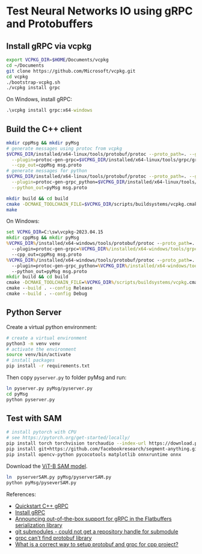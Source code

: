 # Test Neural Networks IO using gRPC and Protobuffers

## Install gRPC via vcpkg

``` sh
export VCPKG_DIR=$HOME/Documents/vcpkg
cd ~/Documents
git clone https://github.com/Microsoft/vcpkg.git
cd vcpkg
./bootstrap-vcpkg.sh
./vcpkg install grpc
```

On Windows, install gRPC:

``` bat
.\vcpkg install grpc:x64-windows
```

## Build the C++ client

``` sh
mkdir cppMsg && mkdir pyMsg
# generate messages using protoc from vcpkg
$VCPKG_DIR/installed/x64-linux/tools/protobuf/protoc --proto_path=. --grpc_out=cppMsg \
  --plugin=protoc-gen-grpc=$VCPKG_DIR/installed/x64-linux/tools/grpc/grpc_cpp_plugin \
  --cpp_out=cppMsg msg.proto
# generate messages for python
$VCPKG_DIR/installed/x64-linux/tools/protobuf/protoc --proto_path=. --grpc_python_out=pyMsg \
  --plugin=protoc-gen-grpc_python=$VCPKG_DIR/installed/x64-linux/tools/grpc/grpc_python_plugin \
  --python_out=pyMsg msg.proto

mkdir build && cd build
cmake -DCMAKE_TOOLCHAIN_FILE=$VCPKG_DIR/scripts/buildsystems/vcpkg.cmake ..
make
```

On Windows:

``` bat
set VCPKG_DIR=C:\sw\vcpkg-2023.04.15
mkdir cppMsg && mkdir pyMsg
%VCPKG_DIR%/installed/x64-windows/tools/protobuf/protoc --proto_path=. --grpc_out=cppMsg ^
  --plugin=protoc-gen-grpc=%VCPKG_DIR%/installed/x64-windows/tools/grpc/grpc_cpp_plugin.exe ^
  --cpp_out=cppMsg msg.proto
%VCPKG_DIR%/installed/x64-windows/tools/protobuf/protoc --proto_path=. --grpc_python_out=pyMsg ^
  --plugin=protoc-gen-grpc_python=%VCPKG_DIR%/installed/x64-windows/tools/grpc/grpc_python_plugin.exe ^
  --python_out=pyMsg msg.proto
mkdir build && cd build
cmake -DCMAKE_TOOLCHAIN_FILE=%VCPKG_DIR%/scripts/buildsystems/vcpkg.cmake ..
cmake --build . --config Release
cmake --build . --config Debug
```

## Python Server

Create a virtual python environment:

``` sh
# create a virtual environment
python3 -m venv venv
# activate the environment
source venv/bin/activate
# install packages
pip install -r requirements.txt
```

Then copy `pyserver.py` to folder pyMsg and run:

``` sh
ln pyserver.py pyMsg/pyserver.py
cd pyMsg
python pyserver.py
```

## Test with SAM


``` sh
# install pytorch with CPU
# see https://pytorch.org/get-started/locally/
pip install torch torchvision torchaudio --index-url https://download.pytorch.org/whl/cpu
pip install git+https://github.com/facebookresearch/segment-anything.git
pip install opencv-python pycocotools matplotlib onnxruntime onnx
```

Download the [ViT-B SAM model](https://dl.fbaipublicfiles.com/segment_anything/sam_vit_b_01ec64.pth).

``` sh
ln  pyserverSAM.py pyMsg/pyserverSAM.py
python pyMsg/pyseverSAM.py
```

References:

* [Quickstart C++ gRPC](https://grpc.io/docs/languages/cpp/quickstart/)
* [Install gRPC](https://grpc.io/blog/installation/)
* [Announcing out-of-the-box support for gRPC in the Flatbuffers serialization library](https://grpc.io/blog/grpc-flatbuffers/)
* [git submodules - could not get a repository handle for submodule](https://stackoverflow.com/questions/75769128/git-submodules-could-not-get-a-repository-handle-for-submodule)
* [grpc can't find protobuf library](https://stackoverflow.com/questions/62245040/grpc-cant-find-protobuf-library)
* [What is a correct way to setup protobuf and grpc for cpp project?](https://stackoverflow.com/questions/70700592/what-is-a-correct-way-to-setup-protobuf-and-grpc-for-cpp-project)
